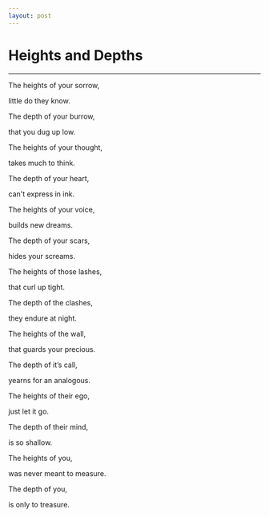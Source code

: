 ```yaml
---
layout: post
---
```

# Heights and Depths

---

The heights of your sorrow,

little do they know.

The depth of your burrow,

that you dug up low.


The heights of your thought,

takes much to think.

The depth of your heart,

can't express in ink.


The heights of your voice,

builds new dreams.

The depth of your scars,

hides your screams.

The heights of those lashes,

that curl up tight.

The depth of the clashes,

they endure at night.



The heights of the wall,

that guards your precious.

The depth of it’s call,

yearns for an analogous.

The heights of their ego,

just let it go.

The depth of their mind,

is so shallow.



The heights of you,

was never meant to measure.

The depth of you,

is only to treasure.




